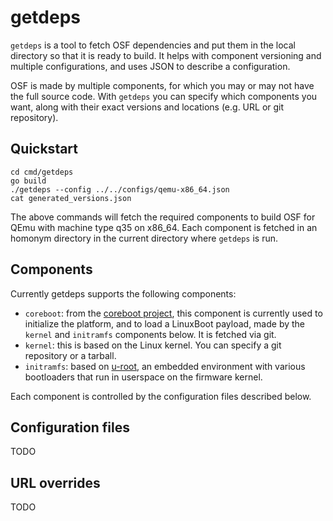 # getdeps

`getdeps` is a tool to fetch OSF dependencies and put them in the local
directory so that it is ready to build. It helps with component versioning and
multiple configurations, and uses JSON to describe a configuration.

OSF is made by multiple components, for which you may or may not have the full
source code. With `getdeps` you can specify which components you want, along
with their exact versions and locations (e.g. URL or git repository).

## Quickstart

```
cd cmd/getdeps
go build
./getdeps --config ../../configs/qemu-x86_64.json
cat generated_versions.json
```

The above commands will fetch the required components to build OSF for QEmu with
machine type q35 on x86_64. Each component is fetched in an homonym directory in
the current directory where `getdeps` is run.

## Components

Currently getdeps supports the following components:
* `coreboot`: from the [coreboot project](https://coreboot.org), this component
  is currently used to initialize the platform, and to load a LinuxBoot payload,
  made by the `kernel` and `initramfs` components below. It is fetched via git.
* `kernel`: this is based on the Linux kernel. You can specify a git repository
  or a tarball.
* `initramfs`: based on [u-root](https://github.com/u-root/u-root), an embedded
  environment with various bootloaders that run in userspace on the firmware
  kernel.

Each component is controlled by the configuration files described below.

## Configuration files

TODO

## URL overrides

TODO
